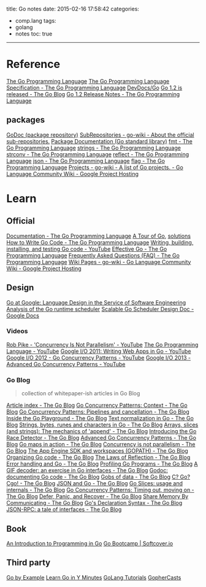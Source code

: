 title: Go notes
date: 2015-02-16 17:58:42
categories:
- comp.lang
tags:
- golang
- notes
toc: true
---

# Reference

[The Go Programming Language](http://golang.org/)
[The Go Programming Language Specification - The Go Programming Language](http://golang.org/ref/spec)
[DevDocs/Go](http://devdocs.io/go/)
[Go 1.2 is released - The Go Blog](http://blog.golang.org/go12)
[Go 1.2 Release Notes - The Go Programming Language](http://golang.org/doc/go1.2)

## packages

[GoDoc (package repository)](https://godoc.org/)
[SubRepositories - go-wiki - About the official sub-repositories.](https://code.google.com/p/go-wiki/wiki/SubRepositories)
[Package Documentation (Go standard library)](http://golang.org/pkg/)
[fmt - The Go Programming Language](http://golang.org/pkg/fmt/)
[strings - The Go Programming Language](http://golang.org/pkg/strings/)
[strconv - The Go Programming Language](http://golang.org/pkg/strconv/)
[reflect - The Go Programming Language](http://golang.org/pkg/reflect/)
[json - The Go Programming Language](http://golang.org/pkg/encoding/json/)
[flag - The Go Programming Language](http://golang.org/pkg/flag/)
[Projects - go-wiki - A list of Go projects. - Go Language Community Wiki - Google Project Hosting](https://code.google.com/p/go-wiki/wiki/Projects)

# Learn

## Official

[Documentation - The Go Programming Language](http://golang.org/doc/)
[A Tour of Go](http://tour.golang.org/), [solutions](https://code.google.com/p/go-tour/source/browse/solutions/)
[How to Write Go Code - The Go Programming Language](http://golang.org/doc/code.html)
[Writing, building, installing, and testing Go code - YouTube](https://www.youtube.com/watch?v=XCsL89YtqCs)
[Effective Go - The Go Programming Language](http://golang.org/doc/effective_go.html)
[Frequently Asked Questions (FAQ) - The Go Programming Language](http://golang.org/doc/faq)
[Wiki Pages - go-wiki - Go Language Community Wiki - Google Project Hosting](https://code.google.com/p/go-wiki/w/list)

## Design

[Go at Google: Language Design in the Service of Software Engineering](http://talks.golang.org/2012/splash.article)
[Analysis of the Go runtime scheduler](http://www1.cs.columbia.edu/~aho/cs6998/reports/12-12-11_DeshpandeSponslerWeiss_GO.pdf)
[Scalable Go Scheduler Design Doc - Google Docs](https://docs.google.com/document/d/1TTj4T2JO42uD5ID9e89oa0sLKhJYD0Y_kqxDv3I3XMw/edit)

### Videos

[Rob Pike - 'Concurrency Is Not Parallelism' - YouTube](https://www.youtube.com/watch?v=cN_DpYBzKso)
[The Go Programming Language - YouTube](https://www.youtube.com/watch?v=rKnDgT73v8s&feature=related)
[Google I/O 2011: Writing Web Apps in Go - YouTube](https://www.youtube.com/watch?v=-i0hat7pdpk&feature=relmfu)
[Google I/O 2012 - Go Concurrency Patterns - YouTube](https://www.youtube.com/watch?v=f6kdp27TYZs)
[Google I/O 2013 - Advanced Go Concurrency Patterns - YouTube](https://www.youtube.com/watch?v=QDDwwePbDtw)

### Go Blog

> collection of whitepaper-ish articles in Go Blog

[Article index - The Go Blog](http://blog.golang.org/index)
[Go Concurrency Patterns: Context - The Go Blog](http://blog.golang.org/context)
[Go Concurrency Patterns: Pipelines and cancellation - The Go Blog](http://blog.golang.org/pipelines)
[Inside the Go Playground - The Go Blog](http://blog.golang.org/playground)
[Text normalization in Go - The Go Blog](http://blog.golang.org/normalization)
[Strings, bytes, runes and characters in Go - The Go Blog](http://blog.golang.org/strings)
[Arrays, slices (and strings): The mechanics of 'append' - The Go Blog](http://blog.golang.org/slices)
[Introducing the Go Race Detector - The Go Blog](http://blog.golang.org/race-detector)
[Advanced Go Concurrency Patterns - The Go Blog](http://blog.golang.org/advanced-go-concurrency-patterns)
[Go maps in action - The Go Blog](http://blog.golang.org/go-maps-in-action)
[Concurrency is not parallelism - The Go Blog](http://blog.golang.org/concurrency-is-not-parallelism)
[The App Engine SDK and workspaces (GOPATH) - The Go Blog](http://blog.golang.org/the-app-engine-sdk-and-workspaces-gopath)
[Organizing Go code - The Go Blog](http://blog.golang.org/organizing-go-code)
[The Laws of Reflection - The Go Blog](http://blog.golang.org/laws-of-reflection)
[Error handling and Go - The Go Blog](http://blog.golang.org/error-handling-and-go)
[Profiling Go Programs - The Go Blog](http://blog.golang.org/profiling-go-programs)
[A GIF decoder: an exercise in Go interfaces - The Go Blog](http://blog.golang.org/gif-decoder-exercise-in-go-interfaces)
[Godoc: documenting Go code - The Go Blog](http://blog.golang.org/godoc-documenting-go-code)
[Gobs of data - The Go Blog](http://blog.golang.org/gobs-of-data)
[C? Go? Cgo! - The Go Blog](http://blog.golang.org/c-go-cgo)
[JSON and Go - The Go Blog](http://blog.golang.org/json-and-go)
[Go Slices: usage and internals - The Go Blog](http://blog.golang.org/go-slices-usage-and-internals)
[Go Concurrency Patterns: Timing out, moving on - The Go Blog](http://blog.golang.org/go-concurrency-patterns-timing-out-and)
[Defer, Panic, and Recover - The Go Blog](http://blog.golang.org/defer-panic-and-recover)
[Share Memory By Communicating - The Go Blog](http://blog.golang.org/share-memory-by-communicating)
[Go's Declaration Syntax - The Go Blog](http://blog.golang.org/gos-declaration-syntax)
[JSON-RPC: a tale of interfaces - The Go Blog](http://blog.golang.org/json-rpc-tale-of-interfaces)

## Book

[An Introduction to Programming in Go](http://www.golang-book.com/)
[Go Bootcamp | Softcover.io](http://www.golangbootcamp.com/book)

## Third party

[Go by Example](https://gobyexample.com/)
[Learn Go in Y Minutes](http://learnxinyminutes.com/docs/go/)
[GoLang Tutorials](http://golangtutorials.blogspot.hk/2011/05/table-of-contents.html)
[GopherCasts](https://gophercasts.io/)
